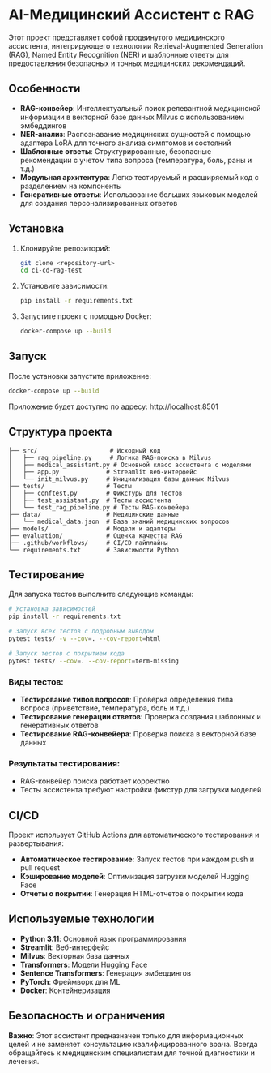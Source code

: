 # AI-Медицинский Ассистент с RAG

Этот проект представляет собой продвинутого медицинского ассистента, интегрирующего технологии Retrieval-Augmented Generation (RAG), Named Entity Recognition (NER) и шаблонные ответы для предоставления безопасных и точных медицинских рекомендаций.

## Особенности

- **RAG-конвейер**: Интеллектуальный поиск релевантной медицинской информации в векторной базе данных Milvus с использованием эмбеддингов
- **NER-анализ**: Распознавание медицинских сущностей с помощью адаптера LoRA для точного анализа симптомов и состояний
- **Шаблонные ответы**: Структурированные, безопасные рекомендации с учетом типа вопроса (температура, боль, раны и т.д.)
- **Модульная архитектура**: Легко тестируемый и расширяемый код с разделением на компоненты
- **Генеративные ответы**: Использование больших языковых моделей для создания персонализированных ответов

## Установка

1. Клонируйте репозиторий:
   ```bash
   git clone <repository-url>
   cd ci-cd-rag-test
   ```

2. Установите зависимости:
   ```bash
   pip install -r requirements.txt
   ```

3. Запустите проект с помощью Docker:
   ```bash
   docker-compose up --build
   ```

## Запуск

После установки запустите приложение:

```bash
docker-compose up --build
```

Приложение будет доступно по адресу: http://localhost:8501

## Структура проекта

```
├── src/                    # Исходный код
│   ├── rag_pipeline.py     # Логика RAG-поиска в Milvus
│   ├── medical_assistant.py # Основной класс ассистента с моделями
│   ├── app.py             # Streamlit веб-интерфейс
│   └── init_milvus.py     # Инициализация базы данных Milvus
├── tests/                 # Тесты
│   ├── conftest.py        # Фикстуры для тестов
│   ├── test_assistant.py  # Тесты ассистента
│   └── test_rag_pipeline.py # Тесты RAG-конвейера
├── data/                  # Медицинские данные
│   └── medical_data.json  # База знаний медицинских вопросов
├── models/                # Модели и адаптеры
├── evaluation/            # Оценка качества RAG
├── .github/workflows/     # CI/CD пайплайны
└── requirements.txt       # Зависимости Python
```

## Тестирование

Для запуска тестов выполните следующие команды:

```bash
# Установка зависимостей
pip install -r requirements.txt

# Запуск всех тестов с подробным выводом
pytest tests/ -v --cov=. --cov-report=html

# Запуск тестов с покрытием кода
pytest tests/ --cov=. --cov-report=term-missing
```

### Виды тестов:
- **Тестирование типов вопросов**: Проверка определения типа вопроса (приветствие, температура, боль и т.д.)
- **Тестирование генерации ответов**: Проверка создания шаблонных и генеративных ответов
- **Тестирование RAG-конвейера**: Проверка поиска в векторной базе данных

### Результаты тестирования:
-  RAG-конвейер поиска работает корректно
- Тесты ассистента требуют настройки фикстур для загрузки моделей

## CI/CD

Проект использует GitHub Actions для автоматического тестирования и развертывания:

- **Автоматическое тестирование**: Запуск тестов при каждом push и pull request
- **Кэширование моделей**: Оптимизация загрузки моделей Hugging Face
- **Отчеты о покрытии**: Генерация HTML-отчетов о покрытии кода

## Используемые технологии

- **Python 3.11**: Основной язык программирования
- **Streamlit**: Веб-интерфейс
- **Milvus**: Векторная база данных
- **Transformers**: Модели Hugging Face
- **Sentence Transformers**: Генерация эмбеддингов
- **PyTorch**: Фреймворк для ML
- **Docker**: Контейнеризация

## Безопасность и ограничения

 **Важно**: Этот ассистент предназначен только для информационных целей и не заменяет консультацию квалифицированного врача. Всегда обращайтесь к медицинским специалистам для точной диагностики и лечения.

